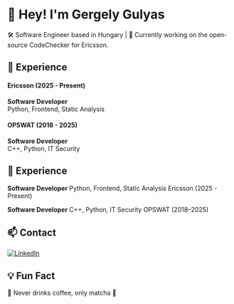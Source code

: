 # 👋 Hey! I'm Gergely Gulyas

🛠️ Software Engineer based in Hungary | 🚀 Currently working on the open-source CodeChecker for Ericsson.

## 💼 Experience
#### Ericsson (2025 - Present)
**Software Developer**<br>
Python, Frontend, Static Analysis

#### OPSWAT (2018 - 2025)
**Software Developer**<br>
C++, Python, IT Security

## 💼 Experience
**Software Developer**
Python, Frontend, Static Analysis
Ericsson (2025 - Present)

**Software Developer**
C++, Python, IT Security
OPSWAT (2018–2025)

## 📫 Contact

[![LinkedIn](https://img.shields.io/badge/LinkedIn-blue?logo=linkedin&style=flat&logoColor=white)](https://linkedin.com/in/gergely-gulyas)

## 💡 Fun Fact

🛑 Never drinks coffee, only matcha 🍵 

<!--
**gulyasgergely902/gulyasgergely902** is a ✨ _special_ ✨ repository because its `README.md` (this file) appears on your GitHub profile.

Here are some ideas to get you started:

- 🔭 I’m currently working on ...
- 🌱 I’m currently learning ...
- 👯 I’m looking to collaborate on ...
- 🤔 I’m looking for help with ...
- 💬 Ask me about ...
- 📫 How to reach me: ...
- 😄 Pronouns: ...
- ⚡ Fun fact: ...
-->
